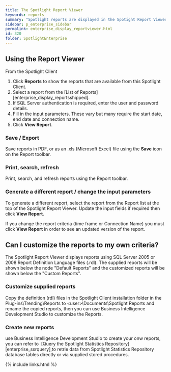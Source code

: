 ```yaml
---
title: The Spotlight Report Viewer
keywords: reports
summary: "Spotlight reports are displayed in the Spotight Report Viewer."
sidebar: p_enterprise_sidebar
permalink: enterprise_display_reportviewer.html
id: 320
folder: SpotlightEnterprise
---
```


## Using the Report Viewer
From the Spotlight Client

1. Click **Reports** to show the reports that are available from this Spotlight Client.
2. Select a report from the [List of Reports][enterprise_display_reportsshipped].
3. If SQL Server authentication is required, enter the user and password details.
4. Fill in the input parameters. These vary but many require the start date, end date and connection name.
5. Click **View Report**.

### Save / Export
Save reports in PDF, or as an .xls (Microsoft Excel) file using the **Save** icon on the Report toolbar.

### Print, search, refresh
Print, search, and refresh reports using the Report toolbar.

### Generate a different report / change the input parameters
To generate a different report, select the report from the Report list at the top of the Spotlight Report Viewer. Update the input fields if required then click **View Report**.

If you change the report criteria (time frame or Connection Name) you must click **View Report** in order to see an updated version of the report.



## Can I customize the reports to my own criteria?
The Spotlight Report Viewer displays reports using SQL Server 2005 or 2008 Report Definition Language files (.rdl). The supplied reports will be shown below the node "Default Reports" and the customized reports will be shown below the "Custom Reports".

### Customize supplied reports
Copy the definition (rdl) files in the Spotlight Client installation folder in the Plug-ins\Trending\Reports to \<user\>\Documents\Spotlight Reports and rename the copied reports, then you can use Business Intelligence Development Studio to customize the Reports.
### Create new reports
use Business Intelligence Development Studio to create your onw reports, you can refer to  [Query the Spotlight Statistics Repository][enterprise_ssrquery],to retrie data from Spotlight Statistics Repository database tables directly or via supplied stored procedures.

{% include links.html %}

